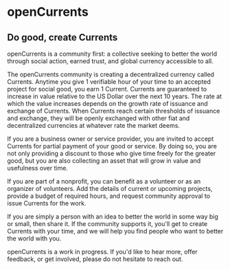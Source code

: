 # openCurrents
## Do good, create Currents

openCurrents is a community first: a collective seeking to better the world through social action, earned trust, and global currency accessible to all.

The openCurrents community is creating a decentralized currency called Currents. Anytime you give 1 verifiable hour of your time to an accepted project for social good, you earn 1 Current. Currents are guaranteed to increase in value relative to the US Dollar over the next 10 years. The rate at which the value increases depends on the growth rate of issuance and exchange of Currents. When Currents reach certain thresholds of issuance and exchange, they will be openly exchanged with other fiat and decentralized currencies at whatever rate the market deems.

If you are a business owner or service provider, you are invited to accept Currents for partial payment of your good or service. By doing so, you are not only providing a discount to those who give time freely for the greater good, but you are also collecting an asset that will grow in value and usefulness over time.

If you are part of a nonprofit, you can benefit as a volunteer or as an organizer of volunteers. Add the details of current or upcoming projects, provide a budget of required hours, and request community approval to issue Currents for the work.

If you are simply a person with an idea to better the world in some way big or small, then share it. If the community supports it, you'll get to create Currents with your time, and we will help you find people who want to better the world with you.

openCurrents is a work in progress. If you'd like to hear more, offer feedback, or get involved, please do not hesitate to reach out.
